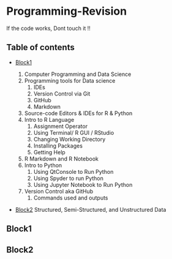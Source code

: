 # Programming-Revision
If the code works, Dont touch it !!

## Table of contents
* [Block1](#block1)
   1. Computer Programming and Data Science
   2. Programming tools for Data science
      1. IDEs
      2. Version Control via Git
      3. GitHub
      4. Markdown
   1. Source-code Editors & IDEs for R & Python
   2. Intro to R Language
      1. Assignment Operator
      2. Using Terminal/ R GUI / RStudio
      3. Changing Working Directory
      4. Installing Packages
      5. Getting Help
   1. R Markdown and R Notebook
   2. Intro to Python
      1. Using QtConsole to Run Python
      2. Using Spyder to run Python
      3. Using Jupyter Notebook to Run Python
   1. Version Control aka GitHub
      1. Commands used and outputs

 *  [Block2](#block2) Structured, Semi-Structured, and Unstructured Data

## Block1

## Block2

